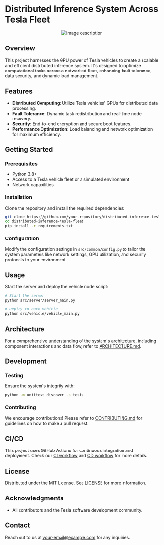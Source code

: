 # Distributed Inference System Across Tesla Fleet

<p align="center">
  <img src="https://github.com/uakbr/Tesla-Distributed-GPU-Inference/assets/62894286/5610c429-640e-4443-a03e-7cad384b64c4" alt="Image description">
</p>

## Overview
This project harnesses the GPU power of Tesla vehicles to create a scalable and efficient distributed inference system. It's designed to optimize computational tasks across a networked fleet, enhancing fault tolerance, data security, and dynamic load management.

## Features
- **Distributed Computing**: Utilize Tesla vehicles' GPUs for distributed data processing.
- **Fault Tolerance**: Dynamic task redistribution and real-time node recovery.
- **Security**: End-to-end encryption and secure boot features.
- **Performance Optimization**: Load balancing and network optimization for maximum efficiency.

## Getting Started

### Prerequisites
- Python 3.8+
- Access to a Tesla vehicle fleet or a simulated environment
- Network capabilities

### Installation
Clone the repository and install the required dependencies:
```bash
git clone https://github.com/your-repository/distributed-inference-tesla-fleet.git
cd distributed-inference-tesla-fleet
pip install -r requirements.txt
```

### Configuration
Modify the configuration settings in `src/common/config.py` to tailor the system parameters like network settings, GPU utilization, and security protocols to your environment.

## Usage
Start the server and deploy the vehicle node script:
```bash
# Start the server
python src/server/server_main.py

# Deploy to each vehicle
python src/vehicle/vehicle_main.py
```

## Architecture
For a comprehensive understanding of the system's architecture, including component interactions and data flow, refer to [ARCHITECTURE.md](docs/ARCHITECTURE.md).

## Development
### Testing
Ensure the system's integrity with:
```bash
python -m unittest discover -s tests
```

### Contributing
We encourage contributions! Please refer to [CONTRIBUTING.md](docs/CONTRIBUTING.md) for guidelines on how to make a pull request.

## CI/CD
This project uses GitHub Actions for continuous integration and deployment. Check our [CI workflow](.github/workflows/ci.yml) and [CD workflow](.github/workflows/cd.yml) for more details.

## License
Distributed under the MIT License. See [LICENSE](LICENSE) for more information.

## Acknowledgments
- All contributors and the Tesla software development community.

## Contact
Reach out to us at [your-email@example.com](mailto:your-email@example.com) for any inquiries.

